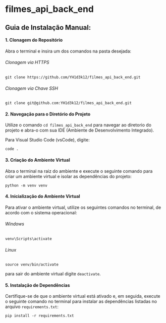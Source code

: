 # filmes_api_back_end


## Guia de Instalação Manual:

#### 1. Clonagem do Repositório
Abra o terminal e insira um dos comandos na pasta desejada:

###### Clonagem via HTTPS
```
git clone https://github.com/YH1d3k12/filmes_api_back_end.git
```

###### Clonagem via Chave SSH
```
git clone git@github.com:YH1d3k12/filmes_api_back_end.git
```

#### 2. Navegação para o Diretório do Projeto
Utilize o comando `cd filmes_api_back_end` para navegar ao diretorio do projeto e abra-o com sua IDE (Ambiente de Desenvolvimento Integrado).

Para Visual Studio Code (vsCode), digite:
```
code .
```

#### 3. Criação do Ambiente Virtual
Abra o terminal na raiz do ambiente e execute o seguinte comando para criar um ambiente virtual e isolar as dependências do projeto:

```
python -m venv venv
```

#### 4. Inicialização do Ambiente Virtual
Para ativar o ambiente virtual, utilize os seguintes comandos no terminal, de acordo com o sistema operacional:

###### Windows
```
venv\Scripts\activate
```

###### Linux
```
source venv/bin/activate
```

para sair do ambiente virtual digite `deactivate`.

#### 5. Instalação de Dependências
Certifique-se de que o ambiente virtual está ativado e, em seguida, execute o seguinte comando no terminal para instalar as dependências listadas no arquivo `requirements.txt`:

```
pip install -r requirements.txt
```

